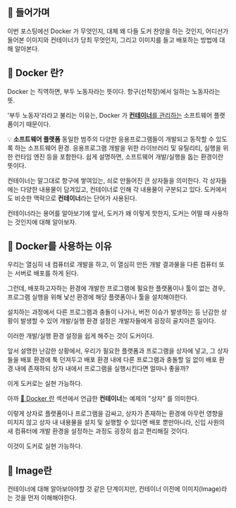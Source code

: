 ## 📢 들어가며

이번 포스팅에선
Docker 가 무엇인지,
대체 왜 다들 도커 찬양을 하는 것인지,
어디선가 들어본 이미지와 컨테이너가 당최 무엇인지,
그리고 이미지를 들고 배포하는 방법에 대해 알아본다.

## 🐋 Docker 란?

Docker 는 직역하면,
부두 노동자라는 뜻이다. 항구(선착장)에서 일하는 노동자라는 뜻.

'부두 노동자'라라고 불리는 이유는,
Docker 가 <u>**컨테이너**를 관리하는</u> 소프트웨어 플랫폼이기 때문이다.

💡 **소프트웨어 플랫폼**
동일한 범주의 다양한 응용프로그램들이 개발되고 동작할 수 있도록 하는 소프트웨어 환경.
응용프로그램 개발을 위한 라이브러리 및 유틸리티, 실행을 위한 런타임 엔진 등을 포함한다.
쉽게 설명하면, 소프트웨어 개발/실행을 돕는 환경이란 뜻이다.

컨테이너는 말그대로 항구에 쌓여있는, 쇠로 만들어진 큰 상자들을 의미한다.
각 상자들에는 다양한 내용물이 담겨있고, 컨테이너로 인해 각 내용물이 구분되고 있다.
도커에서도 비슷한 맥락으로 **컨테이너**라는 단어가 사용된다.

컨테이너라는 용어를 알아보기에 앞서,
도커가 왜 이렇게 핫한지,
도커는 어떨 때 사용하는 것인지에 대해 알아보자.

## 🐋 Docker를 사용하는 이유

우리는 열심히 내 컴퓨터로 개발을 하고,
이 열심히 만든 개발 결과물을 다른 컴퓨터 또는 서버로 배포를 하게 된다.

그런데,
배포하고자하는 환경에 개발한 프로그램에 필요한 플랫폼이나 툴이 없는 경우,
프로그램 실행을 위해 낯선 환경에 해당 플랫폼이나 툴을 설치해야한다.

설치하는 과정에서
다른 프로그램과 충돌이 나거나, 버전 이슈가 발생하는 등 난감한 상황이 발생할 수 있어
개발/실행 환경 설정은 개발자들에게 굉장히 골치아픈 일이다.

이러한 개발/실행 환경 설정을 쉽게 해주는 것이 도커이다.

앞서 설명한 난감한 상황에서,
우리가 필요한 플랫폼과 프로그램을 상자에 넣고,
그 상자들을 배포 환경에 툭 던져두고
배포 환경 내에 다른 프로그램과 충돌할 일 없이
배포 환경 내에 존재하되 상자 내에서 프로그램을 실행시킨다면
얼마나 좋을까?

이게 도커로는 실현 가능하다.

아까 [🐋 Docker 란](#🐋-docker-란) 섹션에서 언급한 **컨테이너**는
예제의 "상자" 를 의미한다.

이렇게 상자로 플랫폼이나 프로그램을 감싸고,
상자가 존재하는 환경에 아무런 영향을 미치지 않고
상자 내 내용물을 설치 및 실행할 수 있다면
배포 뿐만아니라, 신입 사원의 새 컴퓨터에 개발 환경을 설정하는 과정도
굉장히 쉽고 편리해질 것이다.

이것이 도커로 실현 가능하다.

## 🐋 Image란

컨테이너에 대해 알아보아야할 것 같은 단계이지만,
컨테이너 이전에 이미지(Image)라는 것을 먼저 이해해야한다.
